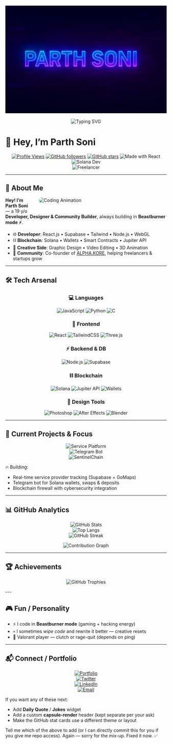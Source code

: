 <p align="center">
  <img src="https://raw.githubusercontent.com/Beastburner/Beastburner/main/banner.png" alt="Parth Soni Banner"/>
</p>
<p align="center">
  <img src="https://readme-typing-svg.herokuapp.com?font=Fira+Code&weight=600&size=25&pause=1000&color=00FFFF&center=true&vCenter=true&width=550&lines=Developer+%7C+Designer+%7C+Builder;Solana+Dev+%7C+React+Wizard;Always+in+Beastburner+mode+⚡" alt="Typing SVG"/>
</p>

# 👋 Hey, I’m Parth Soni


<div align="center">
  
[![Profile Views](https://komarev.com/ghpvc/?username=Beastburner&label=Profile%20Views&color=00c4ff&style=for-the-badge)](https://github.com/Beastburner)
[![GitHub followers](https://img.shields.io/github/followers/Beastburner?label=Followers&style=for-the-badge&logo=github&color=blue)](https://github.com/Beastburner?tab=followers)
[![GitHub stars](https://img.shields.io/github/stars/Beastburner?label=Stars&style=for-the-badge&logo=github&color=yellow)](https://github.com/Beastburner?tab=repositories)
![Made with React](https://img.shields.io/badge/Made%20with-React-61DAFB?style=flat-square&logo=react&logoColor=black)  
![Solana Dev](https://img.shields.io/badge/Solana-Developer-9945FF?style=flat-square&logo=solana&logoColor=white)  
![Freelancer](https://img.shields.io/badge/Freelancer-Available-orange?style=flat-square&logo=upwork)  
</div>

---

## 🚀 About Me

<img align="right" alt="Coding Animation" width="400" src="https://raw.githubusercontent.com/abhisheknaiidu/abhisheknaiidu/master/code.gif" style="border-radius: 10px; margin: 0 0 20px 20px;">

**Hey! I’m Parth Soni** — a 19 y/o **Developer, Designer & Community Builder**, always building in **Beastburner mode ⚡**.  

- 🌐 **Developer**: React.js • Supabase • Tailwind • Node.js • WebGL  
- ⛓️ **Blockchain**: Solana • Wallets • Smart Contracts • Jupiter API  
- 🎨 **Creative Side**: Graphic Design • Video Editing • 3D Animation  
- 🤝 **Community**: Co-founder of [ALPHA.KORE](https://github.com/alphakore-create), helping freelancers & startups grow  

---

## 🛠️ Tech Arsenal

<div align="center">

### 💻 **Languages**
![JavaScript](https://img.shields.io/badge/JavaScript-F7E018?style=for-the-badge&logo=javascript&logoColor=black)
![Python](https://img.shields.io/badge/Python-3776AB?style=for-the-badge&logo=python&logoColor=white)
![C](https://img.shields.io/badge/C-00599C?style=for-the-badge&logo=c&logoColor=white)

### 🎨 **Frontend**
![React](https://img.shields.io/badge/React-61DAFB?style=for-the-badge&logo=react&logoColor=black)
![TailwindCSS](https://img.shields.io/badge/Tailwind_CSS-38B2AC?style=for-the-badge&logo=tailwind-css&logoColor=white)
![Three.js](https://img.shields.io/badge/Three.js-000000?style=for-the-badge&logo=three.js)

### ⚡ **Backend & DB**
![Node.js](https://img.shields.io/badge/Node.js-339933?style=for-the-badge&logo=node.js&logoColor=white)
![Supabase](https://img.shields.io/badge/Supabase-3ECF8E?style=for-the-badge&logo=supabase&logoColor=white)

### ⛓️ **Blockchain**
![Solana](https://img.shields.io/badge/Solana-9945FF?style=for-the-badge&logo=solana&logoColor=white)
![Jupiter API](https://img.shields.io/badge/Jupiter-API-orange?style=for-the-badge)
![Wallets](https://img.shields.io/badge/Wallet%20Integrations-000?style=for-the-badge&logo=metamask&logoColor=white)

### 🎨 **Design Tools**
![Photoshop](https://img.shields.io/badge/Photoshop-31A8FF?style=for-the-badge&logo=adobe-photoshop&logoColor=white)
![After Effects](https://img.shields.io/badge/After_Effects-9999FF?style=for-the-badge&logo=adobeaftereffects&logoColor=white)
![Blender](https://img.shields.io/badge/Blender-F5792A?style=for-the-badge&logo=blender&logoColor=white)

</div>

---

## 🎯 Current Projects & Focus

<div align="center">

![Service Platform](https://img.shields.io/badge/Uber_like%20Service%20Platform-🚀-00c4ff?style=for-the-badge&logo=mapbox&logoColor=white)  
![Telegram Bot](https://img.shields.io/badge/Solana%20Telegram%20Bot-⛓️-9945FF?style=for-the-badge&logo=telegram&logoColor=white)  
![SentinelChain](https://img.shields.io/badge/SentinelChain%20Firewall-🛡️-orange?style=for-the-badge&logo=ethereum&logoColor=white)  

</div>

🔥 Building:  
- Real-time service provider tracking (Supabase + GoMaps)  
- Telegram bot for Solana wallets, swaps & deposits  
- Blockchain firewall with cybersecurity integration  

---

## 📊 GitHub Analytics

<div align="center">

![GitHub Stats](https://github-readme-stats.vercel.app/api?username=Beastburner&show_icons=true&theme=tokyonight&hide_border=true)  
![Top Langs](https://github-readme-stats.vercel.app/api/top-langs/?username=Beastburner&layout=compact&theme=tokyonight&hide_border=true)  
![GitHub Streak](https://streak-stats.demolab.com?user=Beastburner&theme=tokyonight&hide_border=true)  

![Contribution Graph](https://github-readme-activity-graph.vercel.app/graph?username=Beastburner&bg_color=0d1117&color=00FFFF&line=00FFFF&point=FFFFFF&area=true&hide_border=true&custom_title=Parth%27s%20Contribution%20Graph)

</div>

---

## 🏆 Achievements

<div align="center">

![GitHub Trophies](https://github-profile-trophy.vercel.app/?username=Beastburner&theme=algolia&no-frame=true&margin-w=4&column=6)

</div>
---

## 🎮 Fun / Personality
- ⚡ I code in **Beastburner mode** (gaming + hacking energy)  
- 💀 I sometimes *wipe code* and rewrite it better — creative resets  
- 🎯 Valorant player — clutch or rage-quit (depends on ping)

---

## 📬 Connect / Portfolio

<div align="center">

[![Portfolio](https://img.shields.io/badge/Portfolio-000?style=for-the-badge&logo=vercel&logoColor=white)](https://parth-soni.vercel.app/)  
[![Twitter](https://img.shields.io/badge/Twitter-1DA1F2?style=for-the-badge&logo=twitter&logoColor=white)](https://x.com/parthsoni3010)  
[![LinkedIn](https://img.shields.io/badge/LinkedIn-0A66C2?style=for-the-badge&logo=linkedin&logoColor=white)](https://www.linkedin.com/authwall?trkInfo=AQEOKv2CcmEBwgAAAZlVznm4eC_HAjyuNy_-yo6KSmlr9I6uJ0rSQeI-YRLXdN170ikxkGI6HPWppkQCDqUJB_jSkj1zEdquGHzewP2ws3KW-5EFygCK3ArIY2scwitsUGODYPc=&original_referer=&sessionRedirect=https%3A%2F%2Fwww.linkedin.com%2Fin%2Fparth-soni-54a974288)  
[![Email](https://img.shields.io/badge/Email-D14836?style=for-the-badge&logo=gmail&logoColor=white)](mailto:parthsoni49585@email.com)  

</div>

If you want any of these next:
- Add **Daily Quote** / **Jokes** widget  
- Add a custom **capsule-render** header (kept separate per your ask)  
- Make the GitHub stat cards use a different theme or layout

Tell me which of the above to add (or I can directly commit this for you if you give me repo access). Again — sorry for the mix-up. Fixed it now. ✅
